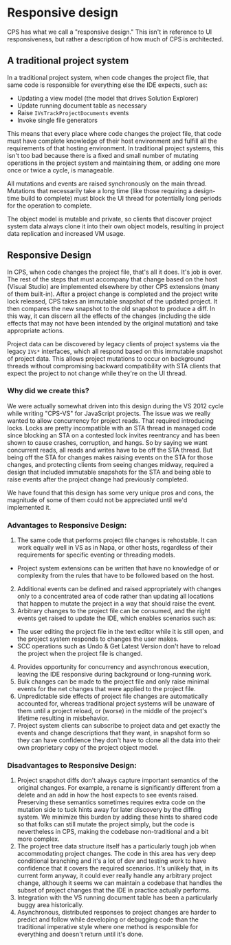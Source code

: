 # Responsive design

CPS has what we call a "responsive design." This isn't in reference to UI
responsiveness, but rather a description of how much of CPS is architected.

## A traditional project system

In a traditional project system, when code changes the project file, that
same code is responsible for everything else the IDE expects, such as:

- Updating a view model (the model that drives Solution Explorer)
- Update running document table as necessary
- Raise `IVsTrackProjectDocuments` events
- Invoke single file generators

This means that every place where code changes the project file, that code
must have complete knowledge of their host environment and fulfill all the
requirements of that hosting environment. In traditional project systems,
this isn't too bad because there is a fixed and small number of mutating
operations in the project system and maintaining them, or adding one more
once or twice a cycle, is manageable. 

All mutations and events are raised synchronously on the main thread.
Mutations that necessarily take a long time (like those requiring a
design-time build to complete) must block the UI thread for potentially
long periods for the operation to complete.

The object model is mutable and private, so clients that discover project
system data always clone it into their own object models, resulting in
project data replication and increased VM usage.

## Responsive Design

In CPS, when code changes the project file, that's all it does. It's job
is over. The rest of the steps that must accompany that change based on
the host (Visual Studio) are implemented elsewhere by other CPS extensions
(many of them built-in). After a project change is completed and the project
write lock released, CPS takes an immutable snapshot of the updated project.
It then compares the new snapshot to the old snapshot to produce a diff.
In this way, it can discern all the effects of the changes (including the
side effects that may not have been intended by the original mutation)
and take appropriate actions.

Project data can be discovered by legacy clients of project systems via the
legacy `IVs*` interfaces, which all respond based on this immutable snapshot
of project data. This allows project mutations to occur on background
threads without compromising backward compatibility with STA clients that
expect the project to not change while they're on the UI thread.

### Why did we create this?

We were actually somewhat driven into this design during the VS 2012 cycle
while writing "CPS-VS" for JavaScript projects. The issue was we really
wanted to allow concurrency for project reads. That required introducing
locks. Locks are pretty incompatible with an STA thread in managed code
since blocking an STA on a contested lock invites reentrancy and has
been shown to cause crashes, corruption, and hangs. So by saying we want
concurrent reads, all reads and writes have to be off the STA thread. But
being off the STA for changes makes raising events on the STA for those
changes, and protecting clients from seeing changes midway, required a
design that included immutable snapshots for the STA and being able to
raise events after the project change had previously completed. 

We have found that this design has some very unique pros and cons, the
magnitude of some of them could not be appreciated until we'd implemented
it.

### Advantages to Responsive Design:

1. The same code that performs project file changes is rehostable. It can 
   work equally well in VS as in Napa, or other hosts, regardless of their 
   requirements for specific eventing or threading models.
  - Project system extensions can be written that have no knowledge of or 
    complexity from the rules that have to be followed based on the host.
2. Additional events can be defined and raised appropriately with changes 
   only to a concentrated area of code rather than updating all locations 
   that happen to mutate the project in a way that should raise the event.
3. Arbitrary changes to the project file can be consumed, and the right 
   events get raised to update the IDE, which enables scenarios such as:
  - The user editing the project file in the text editor while it is still 
    open, and the project system responds to changes the user makes.
  - SCC operations such as Undo & Get Latest Version don't have to reload 
    the project when the project file is changed.
4. Provides opportunity for concurrency and asynchronous execution, leaving 
   the IDE responsive during background or long-running work.
5. Bulk changes can be made to the project file and only raise minimal 
   events for the net changes that were applied to the project file.
6. Unpredictable side effects of project file changes are automatically 
   accounted for, whereas traditional project systems will be unaware of 
   them until a project reload, or (worse) in the middle of the project's 
   lifetime resulting in misbehavior.
7. Project system clients can subscribe to project data and get exactly 
   the events and change descriptions that they want, in snapshot form so 
   they can have confidence they don't have to clone all the data into 
   their own proprietary copy of the project object model.

### Disadvantages to Responsive Design:

1. Project snapshot diffs don't always capture important semantics of the 
   original changes. For example, a rename is significantly different from a 
   delete and an add in how the host expects to see events raised. Preserving 
   these semantics sometimes requires extra code on the mutation side to tuck 
   hints away for later discovery by the diffing system. We minimize this 
   burden by adding these hints to shared code so that folks can still mutate 
   the project simply, but the code is nevertheless in CPS, making the 
   codebase non-traditional and a bit more complex.
2. The project tree data structure itself has a particularly tough job when 
   accommodating project changes. The code in this area has very deep 
   conditional branching and it's a lot of dev and testing work to have 
   confidence that it covers the required scenarios. It's unlikely that, in 
   its current form anyway, it could ever really handle any arbitrary project 
   change, although it seems we can maintain a codebase that handles the 
   subset of project changes that the IDE in practice actually performs.
3. Integration with the VS running document table has been a particularly 
   buggy area historically.
4. Asynchronous, distributed responses to project changes are harder to 
   predict and follow while developing or debugging code than the 
   traditional imperative style where one method is responsible for 
   everything and doesn't return until it's done.
